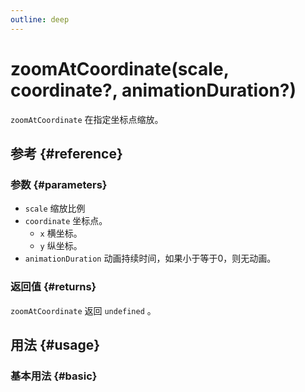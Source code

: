 ```yaml
---
outline: deep
---
```


# zoomAtCoordinate(scale, coordinate?, animationDuration?)
`zoomAtCoordinate` 在指定坐标点缩放。

## 参考 {#reference}
<!-- @include: @/@views/api/references/instance/zoomAtCoordinate.md -->

### 参数 {#parameters}
- `scale` 缩放比例
- `coordinate` 坐标点。
  - `x` 横坐标。
  - `y` 纵坐标。
- `animationDuration` 动画持续时间，如果小于等于0，则无动画。

### 返回值 {#returns}
`zoomAtCoordinate` 返回 `undefined` 。

## 用法 {#usage}
<script setup>
import ZoomAtCoordinate from '../../@views/api/samples/zoomAtCoordinate/index.vue'
</script>

### 基本用法 {#basic}
<ZoomAtCoordinate/>